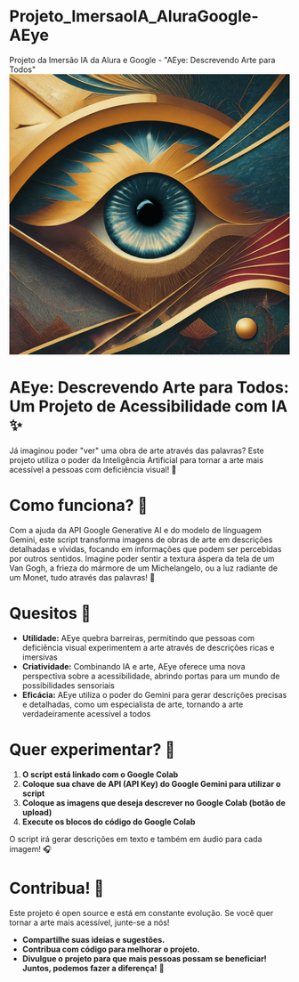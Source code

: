 # Projeto_ImersaoIA_AluraGoogle-AEye
Projeto da Imersão IA da Alura e Google - "AEye: Descrevendo Arte para Todos"
![alt text](https://github.com/rodolfobsantos/Projeto_ImersaoIA_AluraGoogle-AEye/blob/main/aeye.png?raw=true)

# AEye: Descrevendo Arte para Todos: Um Projeto de Acessibilidade com IA ✨
Já imaginou poder "ver" uma obra de arte através das palavras? Este projeto utiliza o poder da Inteligência Artificial para tornar a arte mais acessível a pessoas com deficiência visual! 🎨

# Como funciona? 🤔
Com a ajuda da API Google Generative AI e do modelo de linguagem Gemini, este script transforma imagens de obras de arte em descrições detalhadas e vívidas, focando em informações que podem ser percebidas por outros sentidos.
Imagine poder sentir a textura áspera da tela de um Van Gogh, a frieza do mármore de um Michelangelo, ou a luz radiante de um Monet, tudo através das palavras! 🤩

# Quesitos 🎨
- **Utilidade:** AEye quebra barreiras, permitindo que pessoas com deficiência visual experimentem a arte através de descrições ricas e imersivas
- **Criatividade:** Combinando IA e arte, AEye oferece uma nova perspectiva sobre a acessibilidade, abrindo portas para um mundo de possibilidades sensoriais
- **Eficácia:** AEye utiliza o poder do Gemini para gerar descrições precisas e detalhadas, como um especialista de arte, tornando a arte verdadeiramente acessível a todos

# Quer experimentar? 🚀
1. **O script está linkado com o Google Colab**
2. **Coloque sua chave de API (API Key) do Google Gemini para utilizar o script**
3. **Coloque as imagens que deseja descrever no Google Colab (botão de upload)**
4. **Execute os blocos do código do Google Colab**

O script irá gerar descrições em texto e também em áudio para cada imagem! 🎧

# Contribua! 🤝
Este projeto é open source e está em constante evolução. Se você quer tornar a arte mais acessível, junte-se a nós!
- **Compartilhe suas ideias e sugestões.**
- **Contribua com código para melhorar o projeto.**
- **Divulgue o projeto para que mais pessoas possam se beneficiar!**
**Juntos, podemos fazer a diferença!** 🤩
